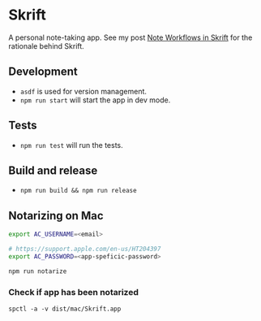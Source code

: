 # Skrift

A personal note-taking app. See my post [Note Workflows in Skrift](https://harry.vangberg.name/posts/2021-12-30-note-workflows-in-skrift/)
for the rationale behind Skrift.

## Development

- `asdf` is used for version management.
- `npm run start` will start the app in dev mode.

## Tests

- `npm run test` will run the tests.

## Build and release

- `npm run build && npm run release`

## Notarizing on Mac

```bash
export AC_USERNAME=<email>

# https://support.apple.com/en-us/HT204397
export AC_PASSWORD=<app-speficic-password>

npm run notarize
```

### Check if app has been notarized

```
spctl -a -v dist/mac/Skrift.app
```

